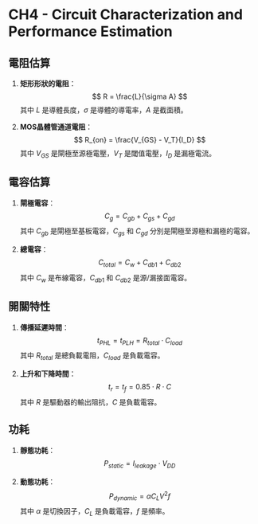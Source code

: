 # CH4 - Circuit Characterization and Performance Estimation

## 電阻估算
1. **矩形形狀的電阻**：
   $$
   R = \frac{L}{\sigma A}
   $$
   其中 $L$ 是導體長度，$\sigma$ 是導體的導電率，$A$ 是截面積。

2. **MOS晶體管通道電阻**：
   $$
   R_{on} = \frac{V_{GS} - V_T}{I_D}
   $$
   其中 $V_{GS}$ 是閘極至源極電壓，$V_T$ 是閾值電壓，$I_D$ 是漏極電流。

## 電容估算
1. **閘極電容**：
   $$
   C_g = C_{gb} + C_{gs} + C_{gd}
   $$
   其中 $C_{gb}$ 是閘極至基板電容，$C_{gs}$ 和 $C_{gd}$ 分別是閘極至源極和漏極的電容。

2. **總電容**：
   $$
   C_{total} = C_w + C_{db1} + C_{db2}
   $$
   其中 $C_w$ 是布線電容，$C_{db1}$ 和 $C_{db2}$ 是源/漏接面電容。

## 開關特性
1. **傳播延遲時間**：
   $$
   t_{PHL} = t_{PLH} = R_{total} \cdot C_{load}
   $$
   其中 $R_{total}$ 是總負載電阻，$C_{load}$ 是負載電容。

2. **上升和下降時間**：
   $$
   t_r = t_f = 0.85 \cdot R \cdot C
   $$
   其中 $R$ 是驅動器的輸出阻抗，$C$ 是負載電容。

## 功耗
1. **靜態功耗**：
   $$
   P_{static} = I_{leakage} \cdot V_{DD}
   $$

2. **動態功耗**：
   $$
   P_{dynamic} = \alpha C_L V^2 f
   $$
   其中 $\alpha$ 是切換因子，$C_L$ 是負載電容，$f$ 是頻率。

